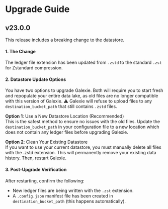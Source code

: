 # Upgrade Guide

## v23.0.0
This release includes a breaking change to the datastore.

#### 1. The Change
   The ledger file extension has been updated from `.zstd` to the standard `.zst` for Zstandard compression.

#### 2. Datastore Update Options
   You have two options to upgrade Galexie. Both will require you to start fresh and repopulate your entire data lake, as old files are no longer compatible with this version of Galexie. ⚠️ Galexie will refuse to upload files to any `destination_bucket_path` that still contains `.zstd` files.

**Option 1**: Use a New Datastore Location (Recommended)\
    This is the safest method to ensure no issues with the old files. Update the `destination_bucket_path` in your configuration file to a new location which does not contain any ledger files before upgrading Galexie.

**Option 2**: Clean Your Existing Datastore \
   If you want to use your current datastore, you must manually delete all files with the .zstd extension. This will permanently remove your existing data history. Then, restart Galexie.

#### 3. Post-Upgrade Verification
   After restarting, confirm the following:

 - New ledger files are being written with the `.zst` extension.
 - A `.config.json` manifest file has been created in `destination_bucket_path` (this happens automatically).